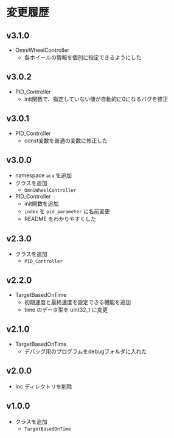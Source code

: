# 変更履歴

## v3.1.0
- OmniWheelController
  - 各ホイールの情報を個別に指定できるようにした

## v3.0.2
- PID_Controller
  - init関数で、指定していない値が自動的に0になるバグを修正

## v3.0.1
- PID_Controller
  - const変数を普通の変数に修正した

## v3.0.0
- namespace `aca` を追加
- クラスを追加
  - `OmniWheelController`
- PID_Controller
  - init関数を追加
  - `index` を `pid_parameter` に名前変更
  - README をわかりやすくした

## v2.3.0
- クラスを追加 
  - `PID_Controller`

## v2.2.0
- TargetBasedOnTime
  - 初期速度と最終速度を設定できる機能を追加
  - time のデータ型を uint32_t に変更

## v2.1.0
- TargetBasedOnTime
  - デバッグ用のプログラムをdebugフォルダに入れた

## v2.0.0
- Inc ディレクトリを削除

## v1.0.0
- クラスを追加
    - `TargetBasedOnTime`
